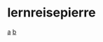 # lernreisepierre
[a](http://lernreise.github.io/lernreisepierre/)
[b](http://lernreise.github.io/lernreise/)
